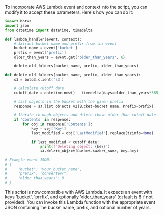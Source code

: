 To incorporate AWS Lambda event and context into the script, you can modify it to accept these parameters. Here's how you can do it:

```python
import boto3
import json
from datetime import datetime, timedelta

def lambda_handler(event, context):
    # Extract bucket name and prefix from the event
    bucket_name = event['bucket']
    prefix = event['prefix']
    older_than_years = event.get('older_than_years', 8)

    delete_old_folders(bucket_name, prefix, older_than_years)

def delete_old_folders(bucket_name, prefix, older_than_years):
    s3 = boto3.client('s3')

    # Calculate cutoff date
    cutoff_date = datetime.now() - timedelta(days=older_than_years*365)

    # List objects in the bucket with the given prefix
    response = s3.list_objects_v2(Bucket=bucket_name, Prefix=prefix)

    # Iterate through objects and delete those older than cutoff date
    if 'Contents' in response:
        for obj in response['Contents']:
            key = obj['Key']
            last_modified = obj['LastModified'].replace(tzinfo=None)

            if last_modified < cutoff_date:
                print(f"Deleting object: {key}")
                s3.delete_object(Bucket=bucket_name, Key=key)

# Example event JSON:
# {
#     "bucket": "your_bucket_name",
#     "prefix": "converted/",
#     "older_than_years": 8
# }
```

This script is now compatible with AWS Lambda. It expects an event with keys 'bucket', 'prefix', and optionally 'older_than_years' (default is 8 if not provided). You can invoke this Lambda function with the appropriate event JSON containing the bucket name, prefix, and optional number of years.
